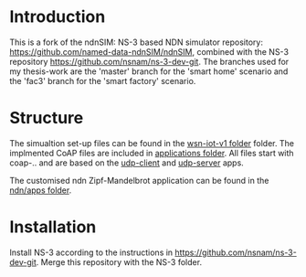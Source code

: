 # Introduction
This is a fork of the ndnSIM: NS-3 based NDN simulator repository: https://github.com/named-data-ndnSIM/ndnSIM, combined with the NS-3 repository https://github.com/nsnam/ns-3-dev-git.
The branches used for my thesis-work are the 'master' branch for the 'smart home' scenario and the 'fac3' branch for the 'smart factory' scenario.

# Structure
The simualtion set-up files can be found in the [wsn-iot-v1 folder](scratch/wsn-iot-v1) folder. The implmented CoAP files are included in 
[applications folder](src/applications/model). All files start with coap-.. and are based on the [udp-client](src/applications/model/udp-client.cc)  and [udp-server](src/applications/model/udp-server.cc) apps. 

The customised ndn Zipf-Mandelbrot application can be found in the [ndn/apps folder](src/ndnSIM/apps/ndn-consumer-zipf-mandelbrot-v2.cpp). 

# Installation
Install NS-3 according to the instructions in https://github.com/nsnam/ns-3-dev-git.
Merge this repository with the NS-3 folder.




